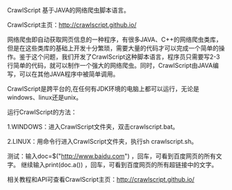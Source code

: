 CrawlScript 基于JAVA的网络爬虫脚本语言。

CrawlScript主页：http://crawlscript.github.io/

网络爬虫即自动获取网页信息的一种程序，有很多JAVA、C++的网络爬虫类库，但是在这些类库的基础上开发十分繁琐，需要大量的代码才可以完成一个简单的操作。鉴于这个问题，我们开发了CrawlScript这种脚本语言，程序员只需要写2-3行简单的代码，就可以制作一个强大的网络爬虫。同时，CrawlScript由JAVA编写，可以在其他JAVA程序中被简单调用。

CrawlScript是跨平台的,在任何有JDK环境的电脑上都可以运行，无论是windows、linux还是unix。

运行CrawlScript的方法：

1.WINDOWS：进入CrawlScript文件夹，双击crawlscript.bat。

2.LINUX：用命令行进入CrawlScript文件夹，执行sh crawlscript.sh。

测试：输入doc=$("http://www.baidu.com") ，回车，可看到百度网页的所有文字。
      继续输入print(doc.a()) ，回车，可看到百度网页的所有超链接中的文字。

相关教程和API可查看CrawlScript主页：http://crawlscript.github.io/
